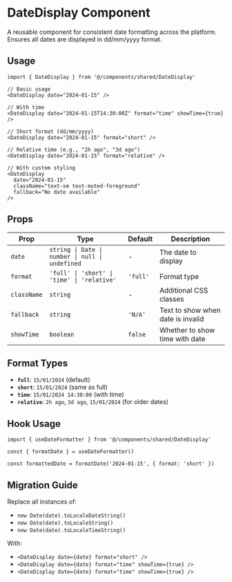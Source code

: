 # DateDisplay Component

A reusable component for consistent date formatting across the platform. Ensures all dates are displayed in dd/mm/yyyy format.

## Usage

```tsx
import { DateDisplay } from '@/components/shared/DateDisplay'

// Basic usage
<DateDisplay date="2024-01-15" />

// With time
<DateDisplay date="2024-01-15T14:30:00Z" format="time" showTime={true} />

// Short format (dd/mm/yyyy)
<DateDisplay date="2024-01-15" format="short" />

// Relative time (e.g., "2h ago", "3d ago")
<DateDisplay date="2024-01-15" format="relative" />

// With custom styling
<DateDisplay 
  date="2024-01-15" 
  className="text-sm text-muted-foreground" 
  fallback="No date available"
/>
```

## Props

| Prop | Type | Default | Description |
|------|------|---------|-------------|
| `date` | `string \| Date \| number \| null \| undefined` | - | The date to display |
| `format` | `'full' \| 'short' \| 'time' \| 'relative'` | `'full'` | Format type |
| `className` | `string` | - | Additional CSS classes |
| `fallback` | `string` | `'N/A'` | Text to show when date is invalid |
| `showTime` | `boolean` | `false` | Whether to show time with date |

## Format Types

- **`full`**: `15/01/2024` (default)
- **`short`**: `15/01/2024` (same as full)
- **`time`**: `15/01/2024 14:30:00` (with time)
- **`relative`**: `2h ago`, `3d ago`, `15/01/2024` (for older dates)

## Hook Usage

```tsx
import { useDateFormatter } from '@/components/shared/DateDisplay'

const { formatDate } = useDateFormatter()

const formattedDate = formatDate('2024-01-15', { format: 'short' })
```

## Migration Guide

Replace all instances of:
- `new Date(date).toLocaleDateString()`
- `new Date(date).toLocaleString()`
- `new Date(date).toLocaleTimeString()`

With:
- `<DateDisplay date={date} format="short" />`
- `<DateDisplay date={date} format="time" showTime={true} />`
- `<DateDisplay date={date} format="time" showTime={true} />`
